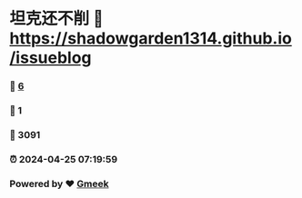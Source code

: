 # 坦克还不削 :link: https://shadowgarden1314.github.io/issueblog 
### :page_facing_up: [6](https://shadowgarden1314.github.io/issueblog/tag.html) 
### :speech_balloon: 1 
### :hibiscus: 3091 
### :alarm_clock: 2024-04-25 07:19:59 
### Powered by :heart: [Gmeek](https://github.com/Meekdai/Gmeek)
